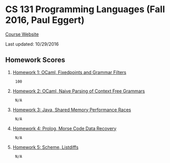 # CS 131 Programming Languages (Fall 2016, Paul Eggert)

[Course Website](http://web.cs.ucla.edu/classes/fall16/cs131/index.html)

Last updated: 10/29/2016

## Homework Scores
1. [Homework 1: OCaml, Fixedpoints and Grammar Filters](http://web.cs.ucla.edu/classes/fall16/cs131/hw/hw1.html)

        100

2. [Homework 2: OCaml, Naive Parsing of Context Free Grammars](http://web.cs.ucla.edu/classes/fall16/cs131/hw/hw2.html)

        N/A

3. [Homework 3: Java, Shared Memory Performance Races](http://web.cs.ucla.edu/classes/fall16/cs131/hw/hw3.html)

        N/A

4. [Homework 4: Prolog, Morse Code Data Recovery](http://web.cs.ucla.edu/classes/fall16/cs131/hw/hw4.html)

        N/A

5. [Homework 5: Scheme, Listdiffs](http://web.cs.ucla.edu/classes/fall16/cs131/hw/hw5.html)

        N/A


